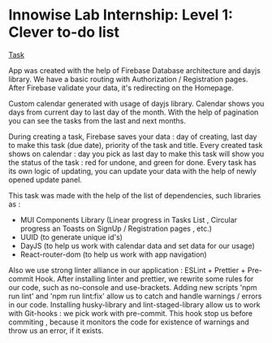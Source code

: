 # Innowise Lab Internship: Level 1: Clever to-do list

[Task](https://drive.google.com/file/d/18I1PxOxZn2lwm__YeOtMNoWeiXygKwwN/view)

App was created with the help of Firebase Database architecture and dayjs library.
We have a basic routing with Authorization  / Registration pages.
After Firebase validate your data,  it's redirecting on the Homepage.

Custom calendar generated with usage of dayjs library.
Calendar shows you days from current day to last day of the month.
With the help of pagination you can see the tasks from the last and next months.

During creating a task, Firebase saves your data : day of creating, last day to make this task (due date), priority of the task and title.
Every created task shows on calendar : day you pick as last day to make this task will show you the status of the task : red for undone, and  green for done.
Every task has its own logic of updating, you can update your data with the help of newly opened update panel.

This task was made with the help of the list of dependencies, such libraries as :
- MUI Components Library (Linear progress in Tasks List , Circular progress an Toasts on SignUp / Registration pages , etc.)
- UUID (to generate unique id's)
- DayJS (to help us work with calendar data and set data for our usage)
- React-router-dom (to help us work with app navigation)

Also we use strong linter alliance in our application : ESLint + Prettier + Pre-commit Hook.
After installing linter and prettier, we rewrite some rules for our code, such as no-console and use-brackets.
Adding new scripts 'npm run lint' and 'npm run lint:fix' allow us to catch and handle warnings / errors in our code.
Installing husky-library and lint-staged-library allow us to work with Git-hooks : we pick work with pre-commit.
This hook stop us before commiting , because it monitors the code for existence of warnings and throw us an error, if it exists.


